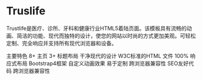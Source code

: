 # Truslife
Trustlife是医疗、诊所、牙科和健康行业HTML5着陆页面。该模板具有流畅的动画、简洁的功能、现代而独特的设计，使您的网站以时尚的方式更加美观。可轻松定制、完全响应并支持所有现代浏览器和设备。


主要特色
8+ 主页
3+ 标题布局
干净现代的设计
W3C标准的HTML 文件
100% 响应式布局
Bootstrap4框架
自定义动画效果
易于定制
跨浏览器兼容性
SEO友好代码
跨浏览器兼容性

